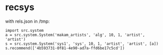 # recsys

with rels.json in /tmp:

```
import src.system
a = src.system.System('makam_artists', 'alg', 10, 1, 'artist', 'artist')
s = src.system.System('sys1', 'sys', 10, 1, 'artist', 'artist', [a])
s.recommend(['4b593731-0f81-4e90-ad7a-ffd6be17c5cd'])

